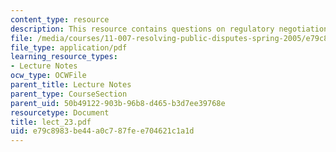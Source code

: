 ```yaml
---
content_type: resource
description: This resource contains questions on regulatory negotiation.
file: /media/courses/11-007-resolving-public-disputes-spring-2005/e79c8983be44a0c787fee704621c1a1d_lect_23.pdf
file_type: application/pdf
learning_resource_types:
- Lecture Notes
ocw_type: OCWFile
parent_title: Lecture Notes
parent_type: CourseSection
parent_uid: 50b49122-903b-96b8-d465-b3d7ee39768e
resourcetype: Document
title: lect_23.pdf
uid: e79c8983-be44-a0c7-87fe-e704621c1a1d
---
```


